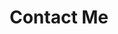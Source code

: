 ---
widget: contact
headless: true  # This file represents a page section.

# Put Your Section Options Here (title, background, etc.) ...
title: Contact Me
subtitle: ''
weight: 70
content:
  # Automatically link email and phone or display as text?
  autolink: true
  # Contact details (edit or remove options as required)
  email: zimai.li@evobio.eu
  address:
        street: Hans-Knöll-Straße 8
        city: Jena
        region: Thuringia
        postcode: '07745'
        country: Germany
        country_code: DE
design:
  # Choose how many columns the section has. Valid values: '1' or '2'.
  columns: '2'
---